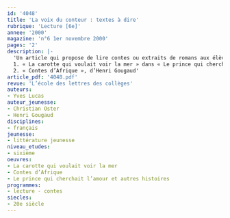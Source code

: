 ```yaml
---
id: '4048'
title: 'La voix du conteur : textes à dire'
rubrique: 'Lecture [6e]'
annee: '2000'
magazine: 'n°6 1er novembre 2000'
pages: '2'
description: |-
  'Un article qui propose de lire contes ou extraits de romans aux élèves de sixième.
  1. « La carotte qui voulait voir la mer » dans « Le prince qui cherchait l’amour et autres histoires », de Christian Oster
  2. « Contes d’Afrique », d’Henri Gougaud'
article_pdf: '4048.pdf'
revue: 'L’école des lettres des collèges'
auteurs:
- Yves Lucas
auteur_jeunesse:
- Christian Oster
- Henri Gougaud
disciplines:
- français
jeunesse:
- littérature jeunesse
niveau_etudes:
- sixième
oeuvres:
- La carotte qui voulait voir la mer
- Contes d’Afrique
- Le prince qui cherchait l’amour et autres histoires
programmes:
- lecture - contes
siecles:
- 20e siècle
---
```

